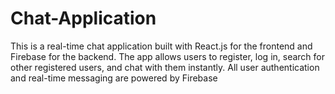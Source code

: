 # Chat-Application
This is a real-time chat application built with React.js for the frontend and Firebase for the backend. The app allows users to register, log in, search for other registered users, and chat with them instantly. All user authentication and real-time messaging are powered by Firebase
